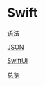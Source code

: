 # Swift

[语法](语法/语法.md "语法")

[JSON](JSON/JSON.md "JSON")

[SwiftUI](SwiftUI/SwiftUI.md "SwiftUI")

[总览](总览/总览.md "总览")
